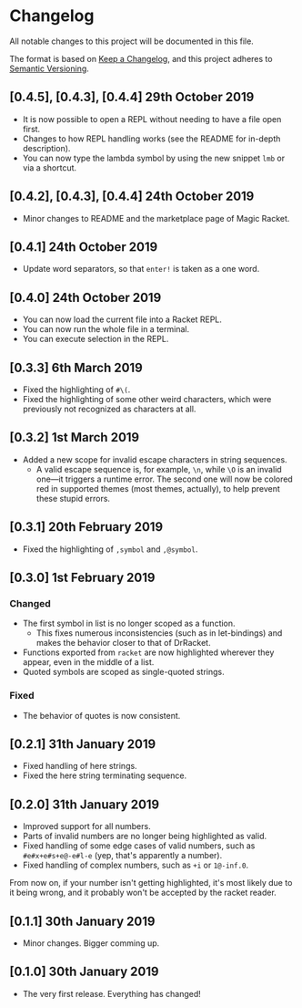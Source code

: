 # Changelog

All notable changes to this project will be documented in this file.

The format is based on [Keep a Changelog](https://keepachangelog.com/en/1.0.0/),
and this project adheres to [Semantic Versioning](https://semver.org/spec/v2.0.0.html).

## [0.4.5], [0.4.3], [0.4.4] 29th October 2019

- It is now possible to open a REPL without needing to have a file open first.
- Changes to how REPL handling works (see the README for in-depth description).
- You can now type the lambda symbol by using the new snippet `lmb` or via a shortcut.

## [0.4.2], [0.4.3], [0.4.4] 24th October 2019

- Minor changes to README and the marketplace page of Magic Racket.

## [0.4.1] 24th October 2019

- Update word separators, so that `enter!` is taken as a one word.

## [0.4.0] 24th October 2019

- You can now load the current file into a Racket REPL.
- You can now run the whole file in a terminal.
- You can execute selection in the REPL.

## [0.3.3] 6th March 2019

- Fixed the highlighting of `#\(`.
- Fixed the highlighting of some other weird characters, which were previously not recognized as characters at all.

## [0.3.2] 1st March 2019

- Added a new scope for invalid escape characters in string sequences.
  - A valid escape sequence is, for example, `\n`, while `\O` is an invalid one—it triggers a runtime error. The second one will now be colored red in supported themes (most themes, actually), to help prevent these stupid errors.

## [0.3.1] 20th February 2019

- Fixed the highlighting of `,symbol` and `,@symbol`.

## [0.3.0] 1st February 2019

### Changed

- The first symbol in list is no longer scoped as a function.
  - This fixes numerous inconsistencies (such as in let-bindings) and makes the behavior closer to that of DrRacket.
- Functions exported from `racket` are now highlighted wherever they appear, even in the middle of a list.
- Quoted symbols are scoped as single-quoted strings.

### Fixed

- The behavior of quotes is now consistent.

## [0.2.1] 31th January 2019

- Fixed handling of here strings.
- Fixed the here string terminating sequence.

## [0.2.0] 31th January 2019

- Improved support for all numbers.
- Parts of invalid numbers are no longer being highlighted as valid.
- Fixed handling of some edge cases of valid numbers, such as `#e#x+e#s+e@-e#l-e` (yep, that's apparently a number).
- Fixed handling of complex numbers, such as `+i` or `1@-inf.0`.

From now on, if your number isn't getting highlighted, it's most likely due to it being wrong, and it probably won't be accepted by the racket reader.

## [0.1.1] 30th January 2019

- Minor changes. Bigger comming up.

## [0.1.0] 30th January 2019

- The very first release. Everything has changed!
